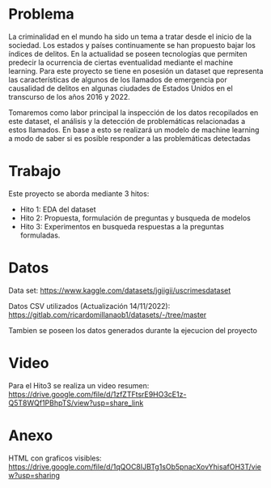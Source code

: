 # Problema 
La criminalidad en el mundo ha sido un tema a tratar desde el inicio de la sociedad. Los estados y países continuamente se han propuesto bajar los índices de delitos. En la actualidad se poseen tecnologías que permiten predecir la ocurrencia de ciertas eventualidad mediante el machine learning. 
Para este proyecto  se tiene en posesión un dataset que representa las características de algunos de los llamados de emergencia por causalidad de delitos en algunas ciudades de Estados Unidos en el transcurso de los años 2016 y 2022.

Tomaremos como labor principal la inspección de los datos recopilados en este dataset, el análisis  y la detección de problemáticas relacionadas a estos llamados. En base a esto se realizará un modelo de machine learning a modo de saber si es posible responder a las problemáticas detectadas


# Trabajo

Este proyecto se aborda mediante 3 hitos:
- Hito 1: EDA del dataset
- Hito 2: Propuesta, formulación de preguntas y busqueda de modelos
- Hito 3: Experimentos en busqueda respuestas a la preguntas formuladas.

# Datos
Data set: https://www.kaggle.com/datasets/jgiigii/uscrimesdataset

Datos CSV utilizados (Actualización 14/11/2022): https://gitlab.com/ricardomillanaob1/datasets/-/tree/master

Tambien se poseen los datos generados durante la ejecucion del proyecto

# Video
Para el Hito3 se realiza un video resumen: https://drive.google.com/file/d/1zfZTFtsrE9HO3cE1z-Q5T8WQf1PBhpTS/view?usp=share_link

# Anexo
HTML con graficos visibles: https://drive.google.com/file/d/1qQOC8IJBTg1sOb5pnacXovYhisafOH3T/view?usp=sharing
